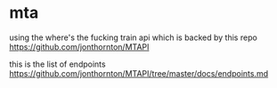 # mta

using the where's the fucking train api which is backed by this repo https://github.com/jonthornton/MTAPI

this is the list of endpoints https://github.com/jonthornton/MTAPI/tree/master/docs/endpoints.md
